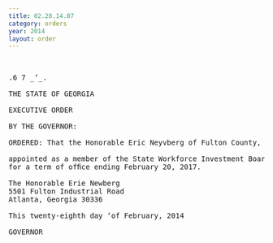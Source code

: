 ```yaml
---
title: 02.28.14.07
category: orders
year: 2014
layout: order
---
```


<pre> 

.6 7 _‘_.

THE STATE OF GEORGIA

EXECUTIVE ORDER

BY THE GOVERNOR:

ORDERED: That the Honorable Eric Neyvberg of Fulton County, Georgia, is

appointed as a member of the State Workforce Investment Board,
for a term of ofﬁce ending February 20, 2017.

The Honorable Erie Newberg
5501 Fulton Industrial Road
Atlanta, Georgia 30336

This twenty-eighth day ‘of February, 2014

GOVERNOR

</pre>
